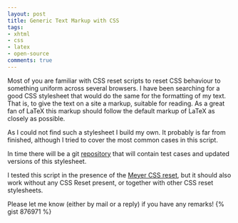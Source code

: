```yaml
---
layout: post
title: Generic Text Markup with CSS
tags:
- xhtml
- css
- latex
- open-source
comments: true
---
```

Most of you are familiar with CSS reset scripts to reset CSS behaviour to
something uniform across several browsers. I have been searching for a good CSS
stylesheet that would do the same for the formatting of my text. That is, to
give the text on a site a markup, suitable for reading. As a great fan of LaTeX
this markup should follow the default markup of LaTeX as closely as possible.

As I could not find such a stylesheet I build my own. It probably is far from
finished, although I tried to cover the most common cases in this script.

In time there will be a git <a href="http://github.com">repository</a> that will
contain test cases and updated versions of this stylesheet.

I tested this script in the presence of the <a title="CSS Tools: Reset CSS"
href="http://meyerweb.com/eric/tools/css/reset/">Meyer CSS reset</a>, but it
should also work without any CSS Reset present, or together with other CSS reset
stylesheets.

Please let me know (either by mail or a reply) if you have any remarks!
{% gist 876971 %}
